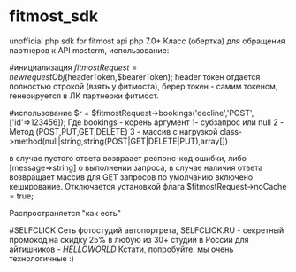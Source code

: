# fitmost_sdk
unofficial php sdk for fitmost api
php 7.0+
Класс (обертка) для обращения партнеров к API mostcrm, использование:

#инициализация
$fitmostRequest = new requestObj($headerToken,$bearerToken);
header токен отдается полностью строкой (взять у фитмоста), берер токен - самим токеном, генерируется в ЛК партнерки фитмост.

#использование
$r = $fitmostRequest->bookings('decline','POST',['id'=>123456]);
Где 
  bookings - корень
  аргумент 1- субзапрос или null
  2 - Метод (POST,PUT,GET,DELETE)
  3 - массив c нагрузкой 
class->method(null|string,string(POST|GET|DELETE|PUT),array[])

в случае пустого ответа возвраает респонс-код ошибки, либо [message=>string] о выполнении запроса, в случае наличия ответа возвращает массив
для GET запросов по умолчанию включено кеширование. Отключается установкой флага $fitmostRequest->noCache = true; 


Распространяется "как есть"

#SELFCLICK
Сеть фотостудий автопортрета, SELFCLICK.RU - секретный промокод на скидку 25% в любую из 30+ студий в России для айтишников - *HELLOWORLD*
Кстати, попробуйте, мы очень технологичные :)
